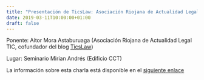 ```yaml
---
title: "Presentación de TicsLaw: Asociación Riojana de Actualidad Legal TIC"
date: 2019-03-11T10:00:00+01:00
draft: false
---
```


Ponente: Aitor Mora Astaburuaga (Asociación Riojana de Actualidad Legal TIC, cofundador del blog <a href="http://ticslaw.es/">TicsLaw</a>)

Lugar: Seminario Mirian Andrés (Edificio CCT)

<!--more-->

La información sobre esta charla está disponible en el <a href="https://seminariomirianandres.unirioja.es/2019/03/11/presentacion-de-ticslaw-asociacion-riojana-de-actualidad-legal-tic/">siguiente enlace</a>



